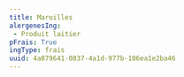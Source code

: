```yaml
---
title: Maroilles
alergenesIng:
 - Produit laitier
pFrais: True
ingType: frais
uuid: 4a879641-0837-4a1d-977b-106ea1e2ba46
---
```

